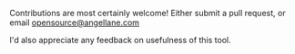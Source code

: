 Contributions are most certainly welcome!  Either submit a pull request, or
email opensource@angellane.com

I'd also appreciate any feedback on usefulness of this tool.
